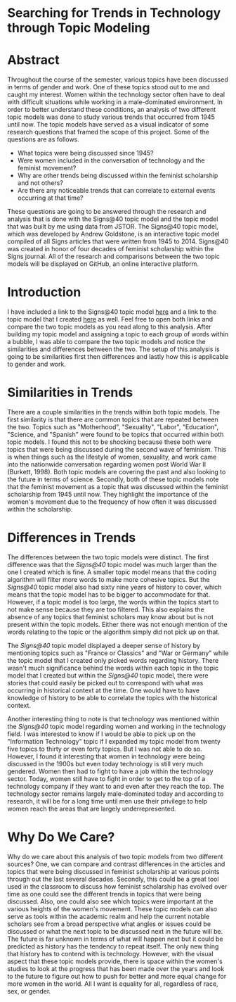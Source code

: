 # Searching for Trends in Technology through Topic Modeling

# Abstract

  Throughout the course of the semester, various topics have been discussed in terms of gender and work. One of these topics 
  stood out to me and caught my interest. Women within the technology sector often have to deal with difficult situations while working 
  in a male-dominated environment. In order to better understand these conditions, an analysis of two different topic models was done to 
  study various trends that occurred from 1945 until now. The topic models have served as a visual indicator of some research questions 
  that framed the scope of this project. Some of the questions are as follows. 
  
  * What topics were being discussed since 1945?
  * Were women included in the conversation of technology and the feminist movement? 
  * Why are other trends being discussed within the feminist scholarship and not others?
  * Are there any noticeable trends that can correlate to external events occurring at that time?
  
These questions are going to be answered through the research and analysis that is done with the Signs@40 topic model and the topic model 
that was built by me using data from JSTOR. The Signs@40 topic model, which was developed by Andrew Goldstone, is an interactive topic 
model compiled of all Signs articles that were written from 1945 to 2014. Signs@40 was created in honor of four decades of feminist 
scholarship within the Signs journal. All of the research and comparisons between the two topic models will be displayed on GitHub, an 
online interactive platform.
  
  # Introduction
  
I have included a link to the Signs@40 topic model [here](http://signsat40.signsjournal.org/topic-model/) and a link to the topic model 
that I created [here](https://kaydub14.github.io/dh-topic-models-2/) as well. Feel free to open both links and compare the two topic
models as you read along to this analysis. After building my topic model and assigning a topic to each group of words within a bubble, I 
was able to compare the two topic models and notice the similarities and differences between the two. The setup of this analysis is going to be similarities first then differences and lastly how this is applicable to gender and work. 

# Similarities in Trends

There are a couple similarities in the trends within both topic models. The first similarity is that there are common topics that are 
repeated between the two. Topics such as "Motherhood", "Sexuality", "Labor", "Education", "Science, and "Spanish" were found to be 
topics that occurred within both topic models. I found this not to be shocking because these both were topics that were being discussed 
during the second wave of feminism. This is when things such as the lifestyle of women, sexuality, and work came into the nationwide 
conversation regarding women post World War II (Burkett, 1998). Both topic models are covering the past and also looking to the future 
in terms of science. Secondly, both of these topic models note that the feminist movement as a topic that was discussed within the 
feminist scholarship from 1945 until now. They highlight the importance of the women's movement due to the frequency of how often it was discussed within the scholarship.

# Differences in Trends

The differences between the two topic models were distinct. The first difference was that the *Signs@40* topic model was much larger 
than the one I created which is fine. A smaller topic model means that the coding algorithm will filter more words to make more cohesive 
topics. But the *Signs@40* topic model also had sixty nine years of history to cover, which means that the topic model has to be bigger 
to accommodate for that. However, if a topic model is too large, the words within the topics start to not make sense because they are 
too filtered. This also explains the absence of any topics that feminist scholars may know about but is not present within the topic models. Either there was not enough mention of the words relating to the topic or the algorithm simply did not pick up on that. 

The *Signs@40* topic model displayed a deeper sense of history by mentioning topics such as "France or Classics" and "War or Germany" 
while the topic model that I created only picked words regarding history. There wasn't much significance behind the words within each 
topic in the topic model that I created but within the *Signs@40* topic model, there were stories that could easily be picked out to 
correspond with what was occurring in historical context at the time. One would have to have knowledge of history to be able to 
correlate the topics with the historical context.  

Another interesting thing to note is that technology was mentioned within the *Signs@40* topic model regarding women and working in the technology field. I was interested to know if I would be able to pick up on the "Information Technology" topic if I expanded my topic model from twenty five topics to thirty or even forty topics. But I was not able to do so. However, I found it interesting that women in technology were being discussed in the 1900s but even today technology is still very much gendered. Women then had to fight to have a job within the technology sector. Today, women still have to fight in order to get to the top of a technology company if they want to and even after they reach the top. The technology sector remains largely male-dominated today and according to research, it will be for a long time until men use their privilege to help women reach the areas that are largely underrepresented. 

# Why Do We Care?

Why do we care about this analysis of two topic models from two different sources? One, we can compare and contrast differences in the 
articles and topics that were being discussed in feminist scholarship at various points through out the last several decades. Secondly, 
this could be a great tool used in the classroom to discuss how feminist scholarship has evolved over time as one could see the 
different trends in topics that were being discussed. Also, one could also see which topics were important at the various heights of the 
women's movement. These topic models can also serve as tools within the academic realm and help the current notable scholars see from a 
broad perspective what angles or issues could be discussed or what the next topic to be discussed next in the future will be. The future 
is far unknown in terms of what will happen next but it could be predicted as history has the tendency to repeat itself. The only new 
thing that history has to contend with is technology. However, with the visual aspect that these topic models provide, there is space 
within the women's studies to look at the progress that has been made over the years and look to the future to figure out how to push 
for better and more equal change for more women in the world. All I want is equality for all, regardless of race, sex, or gender. 
